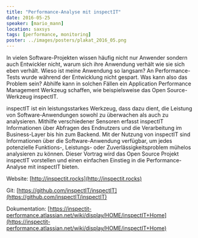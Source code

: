 ```yaml
---
title: "Performance-Analyse mit inspectIT"
date: 2016-05-25
speaker: [mario_mann]
location: saxsys
tags: [performance, monitoring]
poster: ../images/posters/plakat_2016_05.png
---
```


In vielen Software-Projekten wissen häufig nicht nur Anwender sondern auch Entwickler nicht, warum sich ihre Anwendung
verhält wie sie sich eben verhält. Wieso ist meine Anwendung so langsam? An Performance-Tests wurde während der
Entwicklung nicht gespart. Was kann also das Problem sein? Abhilfe kann in solchen Fällen ein Application Performance
Management Werkzeug schaffen, wie beispielsweise das Open Source-Werkzeug inspectIT.

inspectIT ist ein leistungsstarkes Werkzeug, dass dazu dient, die Leistung von Software-Anwendungen sowohl zu überwachen
als auch zu analysieren. Mithilfe verschiedener Sensoren erfasst inspectIT Informationen über Abfragen des Endnutzers
und die Verarbeitung im Business-Layer bis hin zum Backend. Mit der Nutzung von inspectIT sind Informationen über die
Software-Anwendung verfügbar, um jedes potenzielle Funktions-, Leistungs- oder Zuverlässigkeitsproblem mühelos
analysieren zu können. Dieser Vortrag wird das Open Source Projekt inspectIT vorstellen und einen einfachen Einstieg in
die Performance-Analyse mit inspectIT bieten.

Website: [http://inspectit.rocks](http://inspectit.rocks)

Git: [https://github.com/inspectIT/inspectIT](https://github.com/inspectIT/inspectIT)

Dokumentation:
[https://inspectit-performance.atlassian.net/wiki/display/HOME/inspectIT+Home](https://inspectit-performance.atlassian.net/wiki/display/HOME/inspectIT+Home)
